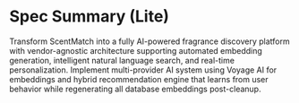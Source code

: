 # Spec Summary (Lite)

Transform ScentMatch into a fully AI-powered fragrance discovery platform with vendor-agnostic architecture supporting automated embedding generation, intelligent natural language search, and real-time personalization. Implement multi-provider AI system using Voyage AI for embeddings and hybrid recommendation engine that learns from user behavior while regenerating all database embeddings post-cleanup.
